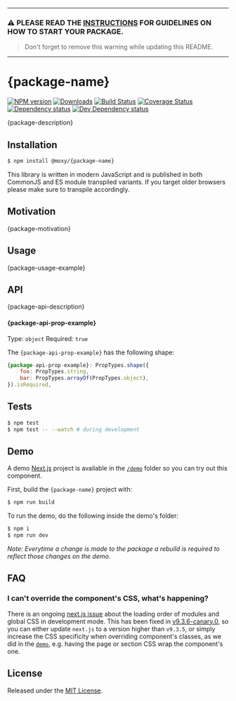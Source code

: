 -------
### ⚠️  PLEASE READ THE [INSTRUCTIONS](/INSTRUCTIONS.md) FOR GUIDELINES ON HOW TO START YOUR PACKAGE.
> Don't forget to remove this warning while updating this README.
-------

# {package-name}

[![NPM version][npm-image]][npm-url] [![Downloads][downloads-image]][npm-url] [![Build Status][build-status-image]][build-status-url] [![Coverage Status][codecov-image]][codecov-url] [![Dependency status][david-dm-image]][david-dm-url] [![Dev Dependency status][david-dm-dev-image]][david-dm-dev-url]

[npm-url]:https://npmjs.org/package/@moxy/{package-name}
[downloads-image]:https://img.shields.io/npm/dm/@moxy/{package-name}.svg
[npm-image]:https://img.shields.io/npm/v/@moxy/{package-name}.svg
[build-status-url]:https://github.com/moxystudio/{package-name}/actions
[build-status-image]:https://img.shields.io/github/workflow/status/moxystudio/{package-name}/Node%20CI/master
[codecov-url]:https://codecov.io/gh/moxystudio/{package-name}
[codecov-image]:https://img.shields.io/codecov/c/github/moxystudio/{package-name}/master.svg
[david-dm-url]:https://david-dm.org/moxystudio/{package-name}
[david-dm-image]:https://img.shields.io/david/moxystudio/{package-name}.svg
[david-dm-dev-url]:https://david-dm.org/moxystudio/{package-name}?type=dev
[david-dm-dev-image]:https://img.shields.io/david/dev/moxystudio/{package-name}.svg

{package-description}

## Installation

```sh
$ npm install @moxy/{package-name}
```

This library is written in modern JavaScript and is published in both CommonJS and ES module transpiled variants. If you target older browsers please make sure to transpile accordingly.

## Motivation

{package-motivation}

## Usage

{package-usage-example}

## API

{package-api-description}

#### {package-api-prop-example}

Type: `object`
Required: `true`

The `{package-api-prop-example}` has the following shape:
```js
{package-api-prop-example}: PropTypes.shape({
    foo: PropTypes.string,
    bar: PropTypes.arrayOf(PropTypes.object),
}).isRequired,
```

## Tests

```sh
$ npm test
$ npm test -- --watch # during development
```

## Demo

A demo [Next.js](https://nextjs.org/) project is available in the [`/demo`](./demo) folder so you can try out this component.

First, build the `{package-name}` project with:

```sh
$ npm run build
```

To run the demo, do the following inside the demo's folder:

```sh
$ npm i
$ npm run dev
```

*Note: Everytime a change is made to the package a rebuild is required to reflect those changes on the demo.*

## FAQ

### I can't override the component's CSS, what's happening?

There is an ongoing [next.js issue](https://github.com/zeit/next.js/issues/10148) about the loading order of modules and global CSS in development mode. This has been fixed in [v9.3.6-canary.0](https://github.com/zeit/next.js/releases/tag/v9.3.6-canary.0), so you can either update `next.js` to a version higher than `v9.3.5`, or simply increase the CSS specificity when overriding component's classes, as we did in the [`demo`](./demo/pages/index.module.css), e.g. having the page or section CSS wrap the component's one.

## License

Released under the [MIT License](https://www.opensource.org/licenses/mit-license.php).
